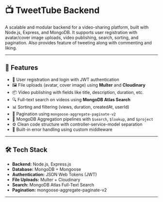# 📺 TweetTube Backend

A scalable and modular backend for a video-sharing platform, built with Node.js, Express, and MongoDB. It supports user registration with avatar/cover image uploads, video publishing, search, sorting, and pagination. Also provides feature of tweeting along with commenting and liking.

---

## 🚀 Features

- 🔐 User registration and login with JWT authentication
- 🖼️ File uploads (avatar, cover image) using **Multer** and **Cloudinary**
- 📦 Video publishing with fields like title, description, duration, etc.
- 🔍 Full-text search on videos using **MongoDB Atlas Search**
- 📊 Sorting and filtering (views, duration, createdAt, userId)
- 📃 Pagination using `mongoose-aggregate-paginate-v2`
- 🔄 MongoDB Aggregation pipelines with `$search`, `$lookup`, and `$project`
- ⚙️ Clean code structure with controller-service-model separation
- 🧪 Built-in error handling using custom middleware

---

## 🛠️ Tech Stack

- **Backend:** Node.js, Express.js
- **Database:** MongoDB + Mongoose
- **Authentication:** JSON Web Tokens (JWT)
- **File Uploads:** Multer + Cloudinary
- **Search:** MongoDB Atlas Full-Text Search
- **Pagination:** mongoose-aggregate-paginate-v2

---


